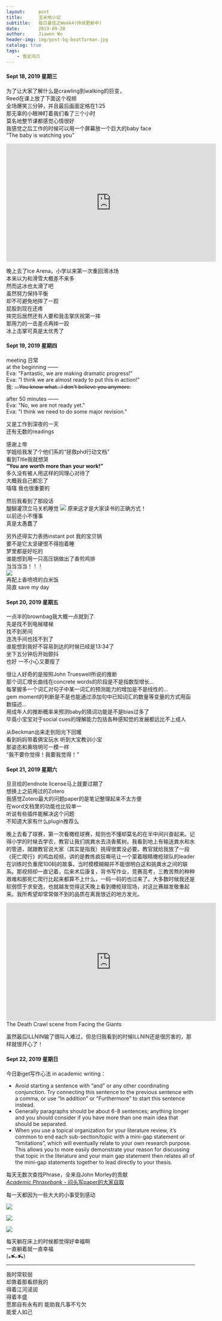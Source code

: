 ```yaml
---
layout:     post
title:      玉米地小记
subtitle:   每日最佳之Week4(持续更新中)
date:       2019-09-20
author:     Jiawen Wu
header-img: img/post-bg-boatfarman.jpg
catalog: true
tags:
    - 雪泥鸿爪
---
```

<script type="text/javascript">
// 禁止右键菜单
document.oncontextmenu = function(){ return false; };
// 禁止文字选择
document.onselectstart = function(){ return false; };
// 禁止复制
document.oncopy = function(){ return false; };
// 禁止剪切
document.oncut = function(){ return false; };
// 禁止粘贴
document.onpaste = function(){ return false; };
</script>

#### Sept 18, 2019 星期三

为了让大家了解什么是crawling到walking的巨变，  
Reed在课上放了下面这个视频  
全场爆笑三分钟，并且最后画面定格在1:25  
那无辜的小眼神盯着我们看了三个小时  
莫名地整节课都感觉心情很好  
我感觉之后工作的时候可以用一个屏幕放一个巨大的baby face  
“The baby is watching you”

<iframe width="560" height="315" src="https://www.youtube.com/embed/hXl5ejuC7nw" frameborder="0" allow="accelerometer; autoplay; encrypted-media; gyroscope; picture-in-picture" allowfullscreen></iframe>

晚上去了Ice Arena，小学以来第一次重回滑冰场  
本来以为和滑雪大概差不来多  
然而这冰也太滑了吧  
虽然努力保持平衡  
却不可避免地摔了一跤  
屁股到现在还疼  
摔完后居然还有人要和我击掌庆祝第一摔  
那用力的一击差点再摔一跤  
冰上击掌可真是太优秀了  

#### Sept 19, 2019 星期四

meeting 日常  
at the beginning ——  
Eva: "Fantastic, we are making dramatic progress!"  
Eva: "I think we are almost ready to put this in action!"  
我: ~~...You know what...I don't believe you anymore.~~

after 50 minutes ——  
Eva: "No, we are not ready yet."  
Eva: "I think we need to do some major revision."

又是工作到深夜的一天  
还有无数的readings  

感谢上帝  
学姐给我发了个他们系的“拯救phd行动文档”  
看到Title我就想哭  
**“You are worth more than your work!”**  
多久没有被人用这样的同理心对待了  
大概我自己都忘了  
嘻嘻 我也很重要的  

然后我看到了那段话  
醍醐灌顶立马关机睡觉
![](https://raw.githubusercontent.com/BrokenCrayons/ImageBase/master/Images/1568956433328.jpg)
原来这才是大家读书的正确方式！  
以前还小不懂事  
真是太愚蠢了

另外还得实力表扬instant pot 我的宝贝锅  
要不是它太坚硬恨不得抱着睡  
梦里都是好吃的  
谁能想到用一只高压锅做出了香煎鸡排  
当当当当！！！  
![](https://raw.githubusercontent.com/BrokenCrayons/ImageBase/master/Images/IMG_2755.JPG)  
再配上香喷喷的白米饭  
简直 save my day

#### Sept 20, 2019 星期五

一点半的brownbag我大概一点就到了  
先是找不到电梯楼梯  
找不到房间  
连洗手间也找不到了  
谁能想到我好不容易到达的时候已经是13:34了  
坐下五分钟后开始颤抖  
也好 一不小心又要瘦了  

很让人好奇的是按照John Trueswell所说的推断   
那个词汇增长曲线在concrete words的阶段是不是指数型增长...  
每掌握多一个词汇对句子中某一词汇的预测能力的增加是不是线性的...  
gem moment的判断是不是也能通过添加句中已知词汇的数量等变量的方式用函数描述...  
用成年人的推断概率来预测baby的猜词功能是不是bias过多了  
毕竟小宝宝对于social cues的理解能力包括各种感知觉的发展都远比不上成人  

从Beckman出来走到阳光下回暖  
看到妈妈带着俩宝玩水
听到大宝教训小宝  
那姿态和黄晓明可一模一样  
“我不要你觉得！我要我觉得！”  

#### Sept 21, 2019 星期六
旦旦给的endnote license马上就要过期了  
想换上之前用过的Zotero   
我感觉Zotero最大的问题paper的是笔记整理起来不太方便  
在word文档里的功能也比较单一  
听说有些插件能解决这个问题  
不知道大家有什么plugin推荐么 

晚上去看了球赛，第一次看橄榄球赛，规则也不懂却莫名的在半中间兴奋起来。记得小学的时候去学农，教官让我们挑粪水去浇香蕉树。我看到地上有输送粪水和水的管道，就跟教官说大家（其实是指我）挑得很累没必要。教官就给我放了一段《死亡爬行》的鸡血视频，讲的是教练疯狂嘶吼让一个蒙着眼睛橄榄球队的leader在训练时负重爬100码的故事。当时模模糊糊并不能很明白这和挑粪水之间的联系。那视频却一直记着，后来术后康复，背书写作业，竞赛高考，三教苦熬的种种艰难和那死亡爬行比起来都算不上什么，一码一码的也过来了。大多数时候我还是软弱惯于求安逸，也就越发觉得这天晚上看到橄榄球现场，对这比赛越发敬重起来。我所希望却常常做不到的品质在离我很近的地方发光。

<iframe width="560" height="315" src="https://www.youtube.com/embed/-sUKoKQlEC4" frameborder="0" allow="accelerometer; autoplay; encrypted-media; gyroscope; picture-in-picture" allowfullscreen></iframe>
The Death Crawl scene from Facing the Giants

虽然最后ILLNIN输了很叫人难过，但总归我看到的时候ILLNIN还是很厉害的，那样就很开心了！

#### Sept 22, 2019 星期日

今日新get写作心法 in academic writing：    

- Avoid starting a sentence with “and” or any other coordinating conjunction. Try connecting this sentence to the previous sentence with a comma, or use “In addition” or “Furthermore” to start this sentence instead.
- Generally paragraphs should be about 6-8 sentences; anything longer and you should consider if you have more than one main idea that should be separated.
- When you use a topical organization for your literature review, it’s common to end each sub-section/topic with a mini-gap statement or “limitations”, which will eventually relate to your own research purpose. This allows you to more easily demonstrate your reason for discussing that topic in the literature and your main gap statement then relates all of the mini-gap statements together to lead directly to your thesis.

每天无数次查找Phrase，全来自John Morley的贡献  
[*Academic Phrasebank* - 闷头写paper的大家自取](https://github.com/BrokenCrayons/Resources/blob/master/Academic%20Phrasebank.pdf)

每一天都因为一些大大的小事受到感动  

![](https://raw.githubusercontent.com/BrokenCrayons/ImageBase/master/Images/IMG_2770.jpg)

![](https://raw.githubusercontent.com/BrokenCrayons/ImageBase/master/Images/IMG_2768.JPG)

![](https://raw.githubusercontent.com/BrokenCrayons/ImageBase/master/Images/IMG_2767.JPG)

每天躺在床上的时候都觉得好幸福啊  
一直躺着就一直幸福  
(⁎⁍̴̛ᴗ⁍̴̛⁎)

---
我时常软弱  
却靠着那看顾我的  
得着江河浸润  
得着丰盛  
愿那自有永有的
能助我凡事不亏欠  
能爱人如己

